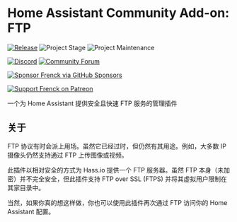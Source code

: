 # Home Assistant Community Add-on: FTP

[![Release][release-shield]][release] ![Project Stage][project-stage-shield] ![Project Maintenance][maintenance-shield]

[![Discord][discord-shield]][discord] [![Community Forum][forum-shield]][forum]

[![Sponsor Frenck via GitHub Sponsors][github-sponsors-shield]][github-sponsors]

[![Support Frenck on Patreon][patreon-shield]][patreon]

一个为 Home Assistant 提供安全且快速 FTP 服务的管理插件

## 关于

FTP 协议有时会派上用场。虽然它已经过时，但仍然有其用途。例如，大多数 IP 摄像头仍然支持通过 FTP 上传图像或视频。

此插件以相对安全的方式为 Hass.io 提供一个 FTP 服务器。虽然 FTP 本身（未加密）并不完全安全，但此插件支持 FTP over SSL (FTPS) 并将其虚拟用户限制在其家目录中。

当然，如果你真的想这样做，你也可以使用此插件再次通过 FTP 访问你的 Home Assistant 配置。

[discord-shield]: https://img.shields.io/discord/478094546522079232.svg
[discord]: https://discord.me/hassioaddons
[forum-shield]: https://img.shields.io/badge/community-forum-brightgreen.svg
[forum]: https://community.home-assistant.io/t/home-assistant-community-add-on-ftp/36799?u=frenck
[github-sponsors-shield]: https://frenck.dev/wp-content/uploads/2019/12/github_sponsor.png
[github-sponsors]: https://github.com/sponsors/frenck
[maintenance-shield]: https://img.shields.io/maintenance/yes/2025.svg
[patreon-shield]: https://frenck.dev/wp-content/uploads/2019/12/patreon.png
[patreon]: https://www.patreon.com/frenck
[project-stage-shield]: https://img.shields.io/badge/project%20stage-production%20ready-brightgreen.svg
[release-shield]: https://img.shields.io/badge/version-v5.3.4-blue.svg
[release]: https://github.com/hassio-addons/addon-ftp/tree/v5.3.4